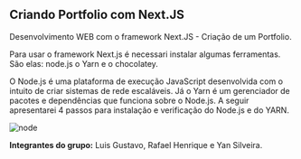 ## Criando Portfolio com Next.JS

Desenvolvimento WEB com o framework Next.JS - Criação de um Portfolio.

Para usar o framework Next.js é necessari instalar algumas ferramentas.
São elas: node.js o Yarn e o chocolatey.

O Node.js é uma plataforma de execução JavaScript desenvolvida com o intuito de criar sistemas de rede escaláveis. Já o Yarn é um gerenciador de pacotes e dependências que funciona sobre o Node.js. A seguir apresentarei 4 passos para instalação e verificação do Node.js e do YARN. 

![node](https://user-images.githubusercontent.com/88038755/161457245-226733a3-af83-4317-89d4-e231825740b2.png)



**Integrantes do grupo:** Luis Gustavo, Rafael Henrique e Yan Silveira.
